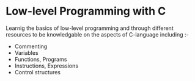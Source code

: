 # Low-level Programming with C
Learnig the basics of low-level programming and through different resources to be knowledgable on the aspects of C-language including :-
  * Commenting
  * Variables
  * Functions, Programs
  * Instructions, Expressions
  * Control structures
  
